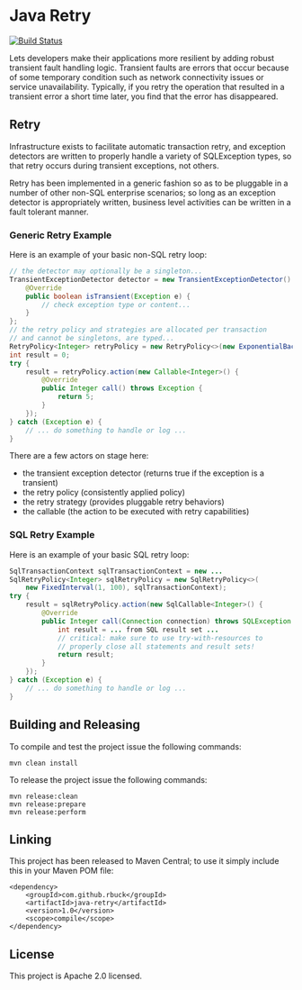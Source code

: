 # Java Retry

[<img src="https://travis-ci.org/rbuck/java-retry.svg?branch=master" alt="Build Status" />](http://travis-ci.org/rbuck/java-retry)

Lets developers make their applications more resilient by adding robust
transient fault handling logic. Transient faults are errors that occur
because of some temporary condition such as network connectivity issues
or service unavailability. Typically, if you retry the operation that
resulted in a transient error a short time later, you find that the
error has disappeared.

## Retry

Infrastructure exists to facilitate automatic transaction retry, and exception
detectors are written to properly handle a variety of SQLException types, so that
retry occurs during transient exceptions, not others.

Retry has been implemented in a generic fashion so as to be pluggable in a number
of other non-SQL enterprise scenarios; so long as an exception detector is
appropriately written, business level activities can be written in a fault
tolerant manner.

### Generic Retry Example

Here is an example of your basic non-SQL retry loop:

```java
// the detector may optionally be a singleton...
TransientExceptionDetector detector = new TransientExceptionDetector() {
    @Override
    public boolean isTransient(Exception e) {
        // check exception type or content...
    }
};
// the retry policy and strategies are allocated per transaction
// and cannot be singletons, are typed...
RetryPolicy<Integer> retryPolicy = new RetryPolicy<>(new ExponentialBackoff(), detector);
int result = 0;
try {
    result = retryPolicy.action(new Callable<Integer>() {
        @Override
        public Integer call() throws Exception {
            return 5;
        }
    });
} catch (Exception e) {
    // ... do something to handle or log ...
}
```

There are a few actors on stage here:

- the transient exception detector (returns true if the exception is a transient)
- the retry policy (consistently applied policy)
- the retry strategy (provides pluggable retry behaviors)
- the callable (the action to be executed with retry capabilities)

### SQL Retry Example

Here is an example of your basic SQL retry loop:

```java
SqlTransactionContext sqlTransactionContext = new ...
SqlRetryPolicy<Integer> sqlRetryPolicy = new SqlRetryPolicy<>(
    new FixedInterval(1, 100), sqlTransactionContext);
try {
    result = sqlRetryPolicy.action(new SqlCallable<Integer>() {
        @Override
        public Integer call(Connection connection) throws SQLException {
            int result = ... from SQL result set ...
            // critical: make sure to use try-with-resources to
            // properly close all statements and result sets! 
            return result;
        }
    });
} catch (Exception e) {
    // ... do something to handle or log ... 
}
```

## Building and Releasing

To compile and test the project issue the following commands:

    mvn clean install

To release the project issue the following commands:

    mvn release:clean
    mvn release:prepare
    mvn release:perform

## Linking

This project has been released to Maven Central; to use it simply include this
in your Maven POM file:

    <dependency>
        <groupId>com.github.rbuck</groupId>
        <artifactId>java-retry</artifactId>
        <version>1.0</version>
        <scope>compile</scope>
    </dependency>

## License

This project is Apache 2.0 licensed.
